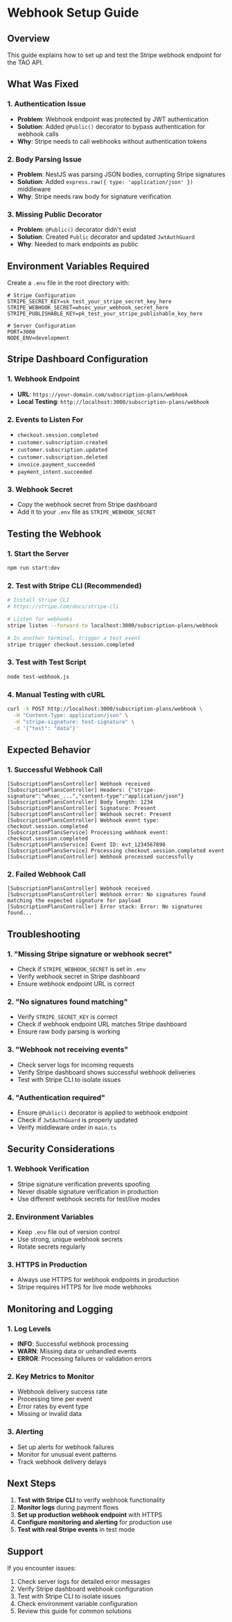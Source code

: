 # Webhook Setup Guide

## Overview
This guide explains how to set up and test the Stripe webhook endpoint for the TAO API.

## What Was Fixed

### 1. **Authentication Issue**
- **Problem**: Webhook endpoint was protected by JWT authentication
- **Solution**: Added `@Public()` decorator to bypass authentication for webhook calls
- **Why**: Stripe needs to call webhooks without authentication tokens

### 2. **Body Parsing Issue**
- **Problem**: NestJS was parsing JSON bodies, corrupting Stripe signatures
- **Solution**: Added `express.raw({ type: 'application/json' })` middleware
- **Why**: Stripe needs raw body for signature verification

### 3. **Missing Public Decorator**
- **Problem**: `@Public()` decorator didn't exist
- **Solution**: Created `Public` decorator and updated `JwtAuthGuard`
- **Why**: Needed to mark endpoints as public

## Environment Variables Required

Create a `.env` file in the root directory with:

```env
# Stripe Configuration
STRIPE_SECRET_KEY=sk_test_your_stripe_secret_key_here
STRIPE_WEBHOOK_SECRET=whsec_your_webhook_secret_here
STRIPE_PUBLISHABLE_KEY=pk_test_your_stripe_publishable_key_here

# Server Configuration
PORT=3000
NODE_ENV=development
```

## Stripe Dashboard Configuration

### 1. **Webhook Endpoint**
- **URL**: `https://your-domain.com/subscription-plans/webhook`
- **Local Testing**: `http://localhost:3000/subscription-plans/webhook`

### 2. **Events to Listen For**
- `checkout.session.completed`
- `customer.subscription.created`
- `customer.subscription.updated`
- `customer.subscription.deleted`
- `invoice.payment_succeeded`
- `payment_intent.succeeded`

### 3. **Webhook Secret**
- Copy the webhook secret from Stripe dashboard
- Add it to your `.env` file as `STRIPE_WEBHOOK_SECRET`

## Testing the Webhook

### 1. **Start the Server**
```bash
npm run start:dev
```

### 2. **Test with Stripe CLI** (Recommended)
```bash
# Install Stripe CLI
# https://stripe.com/docs/stripe-cli

# Listen for webhooks
stripe listen --forward-to localhost:3000/subscription-plans/webhook

# In another terminal, trigger a test event
stripe trigger checkout.session.completed
```

### 3. **Test with Test Script**
```bash
node test-webhook.js
```

### 4. **Manual Testing with cURL**
```bash
curl -X POST http://localhost:3000/subscription-plans/webhook \
  -H "Content-Type: application/json" \
  -H "stripe-signature: test-signature" \
  -d '{"test": "data"}'
```

## Expected Behavior

### 1. **Successful Webhook Call**
```
[SubscriptionPlansController] Webhook received
[SubscriptionPlansController] Headers: {"stripe-signature":"whsec_...","content-type":"application/json"}
[SubscriptionPlansController] Body length: 1234
[SubscriptionPlansController] Signature: Present
[SubscriptionPlansController] Webhook secret: Present
[SubscriptionPlansController] Webhook event type: checkout.session.completed
[SubscriptionPlansService] Processing webhook event: checkout.session.completed
[SubscriptionPlansService] Event ID: evt_1234567890
[SubscriptionPlansService] Processing checkout.session.completed event
[SubscriptionPlansController] Webhook processed successfully
```

### 2. **Failed Webhook Call**
```
[SubscriptionPlansController] Webhook received
[SubscriptionPlansController] Webhook error: No signatures found matching the expected signature for payload
[SubscriptionPlansController] Error stack: Error: No signatures found...
```

## Troubleshooting

### 1. **"Missing Stripe signature or webhook secret"**
- Check if `STRIPE_WEBHOOK_SECRET` is set in `.env`
- Verify webhook secret in Stripe dashboard
- Ensure webhook endpoint URL is correct

### 2. **"No signatures found matching"**
- Verify `STRIPE_SECRET_KEY` is correct
- Check if webhook endpoint URL matches Stripe dashboard
- Ensure raw body parsing is working

### 3. **"Webhook not receiving events"**
- Check server logs for incoming requests
- Verify Stripe dashboard shows successful webhook deliveries
- Test with Stripe CLI to isolate issues

### 4. **"Authentication required"**
- Ensure `@Public()` decorator is applied to webhook endpoint
- Check if `JwtAuthGuard` is properly updated
- Verify middleware order in `main.ts`

## Security Considerations

### 1. **Webhook Verification**
- Stripe signature verification prevents spoofing
- Never disable signature verification in production
- Use different webhook secrets for test/live modes

### 2. **Environment Variables**
- Keep `.env` file out of version control
- Use strong, unique webhook secrets
- Rotate secrets regularly

### 3. **HTTPS in Production**
- Always use HTTPS for webhook endpoints in production
- Stripe requires HTTPS for live mode webhooks

## Monitoring and Logging

### 1. **Log Levels**
- **INFO**: Successful webhook processing
- **WARN**: Missing data or unhandled events
- **ERROR**: Processing failures or validation errors

### 2. **Key Metrics to Monitor**
- Webhook delivery success rate
- Processing time per event
- Error rates by event type
- Missing or invalid data

### 3. **Alerting**
- Set up alerts for webhook failures
- Monitor for unusual event patterns
- Track webhook delivery delays

## Next Steps

1. **Test with Stripe CLI** to verify webhook functionality
2. **Monitor logs** during payment flows
3. **Set up production webhook endpoint** with HTTPS
4. **Configure monitoring and alerting** for production use
5. **Test with real Stripe events** in test mode

## Support

If you encounter issues:
1. Check server logs for detailed error messages
2. Verify Stripe dashboard webhook configuration
3. Test with Stripe CLI to isolate issues
4. Check environment variable configuration
5. Review this guide for common solutions





